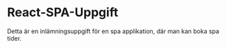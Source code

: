 # React-SPA-Uppgift
Detta är en inlämningsuppgift för en spa applikation, där man kan boka spa tider.
